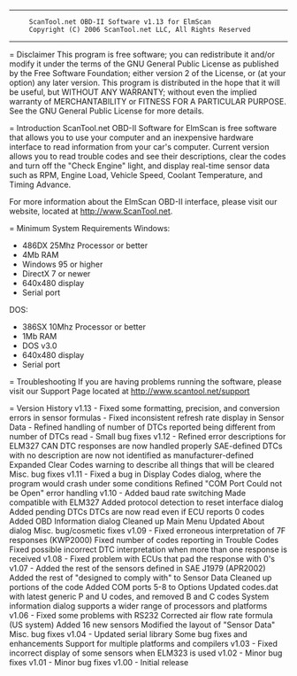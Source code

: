 ******
         ScanTool.net OBD-II Software v1.13 for ElmScan
         Copyright (C) 2006 ScanTool.net LLC, All Rights Reserved
******

= Disclaimer 
This program is free software; you can redistribute it and/or modify it under
the terms of the GNU General Public License as published by the Free Software
Foundation; either version 2 of the License, or (at your option) any later
version. This program is distributed in the hope that it will be useful, but
WITHOUT ANY WARRANTY; without even the implied warranty of MERCHANTABILITY
or FITNESS FOR A PARTICULAR PURPOSE. See the GNU General Public License for
more details.

= Introduction
ScanTool.net OBD-II Software for ElmScan is free software that allows you to 
use your computer and an inexpensive hardware interface to read information 
from your car's computer. Current version allows you to read trouble codes and 
see their descriptions, clear the codes and turn off the "Check Engine" light, 
and display real-time sensor data such as RPM, Engine Load, Vehicle Speed, 
Coolant Temperature, and Timing Advance.

For more information about the ElmScan OBD-II interface, please visit 
our website, located at http://www.ScanTool.net.

= Minimum System Requirements
Windows:
   - 486DX 25Mhz Processor or better
   - 4Mb RAM
   - Windows 95 or higher
   - DirectX 7 or newer
   - 640x480 display
   - Serial port

DOS:
   - 386SX 10Mhz Processor or better
   - 1Mb RAM
   - DOS v3.0
   - 640x480 display
   - Serial port

= Troubleshooting
If you are having problems running the software, please visit our 
Support Page located at http://www.scantool.net/support

= Version History
   v1.13  -  Fixed some formatting, precision, and conversion errors in sensor formulas
          -  Fixed inconsistent refresh rate display in Sensor Data
          -  Refined handling of number of DTCs reported being different from number of DTCs read
          -  Small bug fixes
   v1.12  -  Refined error descriptions for ELM327
             CAN DTC responses are now handled properly
             SAE-defined DTCs with no description are now not identified as manufacturer-defined
             Expanded Clear Codes warning to describe all things that will be cleared
             Misc. bug fixes
   v1.11  -  Fixed a bug in Display Codes dialog, where the program would crash under some conditions
             Refined "COM Port Could not be Open" error handling
   v1.10  -  Added baud rate switching
             Made compatible with ELM327
             Added protocol detection to reset interface dialog
             Added pending DTCs
             DTCs are now read even if ECU reports 0 codes
             Added OBD Information dialog
             Cleaned up Main Menu
             Updated About dialog
             Misc. bug/cosmetic fixes
   v1.09  -  Fixed erroneous interpretation of 7F responses (KWP2000)
             Fixed number of codes reporting in Trouble Codes
             Fixed possible incorrect DTC interpretation when more than one response is received
   v1.08  -  Fixed problem with ECUs that pad the response with 0's
   v1.07  -  Added the rest of the sensors defined in SAE J1979 (APR2002)
             Added the rest of "designed to comply with" to Sensor Data
             Cleaned up portions of the code
             Added COM ports 5-8 to Options
             Updated codes.dat with latest generic P and U codes, and removed B and C codes
             System information dialog supports a wider range of processors and platforms
   v1.06  -  Fixed some problems with RS232
             Corrected air flow rate formula (US system)
             Added 16 new sensors
             Modified the layout of "Sensor Data"
             Misc. bug fixes
   v1.04  -  Updated serial library
             Some bug fixes and enhancements
             Support for multiple platforms and compilers
   v1.03  -  Fixed incorrect display of some sensors when ELM323 is used
   v1.02  -  Minor bug fixes
   v1.01  -  Minor bug fixes
   v1.00  -  Initial release

